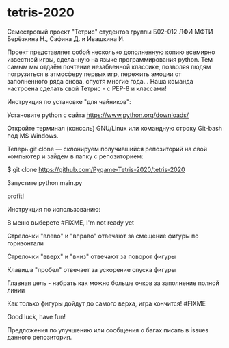 # tetris-2020
Семестровый проект "Тетрис" студентов группы Б02-012 ЛФИ МФТИ Берёзкина Н., Сафина Д. и Ивашкина И.

Проект представляет собой несколько дополненную копию всемирно известной игры, сделанную на языке программирования python.
Тем самым мы отдаём почтение незабвенной классике, позволяя людям погрузиться в атмосферу первых игр, пережить эмоции от заполненного ряда снова, спустя многие года...
Наша команда настроена сделать свой Тетрис - с PEP-8 и классами!

Инструкция по установке "для чайников":

Установите python с сайта https://www.python.org/downloads/

Откройте терминал (консоль) GNU/Linux или командную строку Git-bash под M$ Windows. 

Теперь git clone — склонируем получившийся репозиторий на свой компьютер и зайдем в папку с репозиторием:

$ git clone https://github.com/Pygame-Tetris-2020/tetris-2020

Запустите python main.py

profit!

Инструкция по использованию: 

В меню выберете #FIXME, I'm not ready yet

Стрелочки "влево" и "вправо" отвечают за смещение фигуры по горизонтали

Стрелочки "вверх" и "вниз" отвечают за поворот фигуры

Клавиша "пробел" отвечает за ускорение спуска фигуры

Главная цель - набрать как можно больше очков за заполнение полной линии

Как только фигуры дойдут до самого верха, игра кончится! #FIXME

Good luck, have fun!

Предложения по улучшению или сообщения о багах писать в issues данного репозитория.

